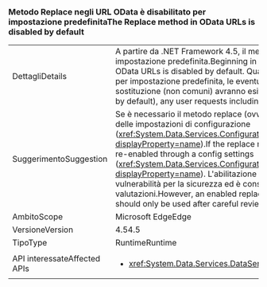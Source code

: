 ### <a name="the-replace-method-in-odata-urls-is-disabled-by-default"></a><span data-ttu-id="61d69-101">Metodo Replace negli URL OData è disabilitato per impostazione predefinita</span><span class="sxs-lookup"><span data-stu-id="61d69-101">The Replace method in OData URLs is disabled by default</span></span>

|   |   |
|---|---|
|<span data-ttu-id="61d69-102">Dettagli</span><span class="sxs-lookup"><span data-stu-id="61d69-102">Details</span></span>|<span data-ttu-id="61d69-103">A partire da .NET Framework 4.5, il metodo Replace negli URL OData è disabilitato per impostazione predefinita.</span><span class="sxs-lookup"><span data-stu-id="61d69-103">Beginning in the .NET Framework 4.5, the Replace method in OData URLs is disabled by default.</span></span> <span data-ttu-id="61d69-104">Quando il metodo Replace è disabilitato per OData, ora per impostazione predefinita, le eventuali richieste utente che includono funzioni di sostituzione (non comuni) avranno esito negativo.</span><span class="sxs-lookup"><span data-stu-id="61d69-104">When OData Replace is disabled (now by default), any user requests including replace functions (which are uncommon) will fail.</span></span>|
|<span data-ttu-id="61d69-105">Suggerimento</span><span class="sxs-lookup"><span data-stu-id="61d69-105">Suggestion</span></span>|<span data-ttu-id="61d69-106">Se è necessario il metodo replace (ovvero non comune), può essere riabilitata tramite delle impostazioni di configurazione (<xref:System.Data.Services.Configuration.DataServicesFeaturesSection.ReplaceFunction?displayProperty=name>).</span><span class="sxs-lookup"><span data-stu-id="61d69-106">If the replace method is required (which is uncommon), it can be re-enabled through a config settings (<xref:System.Data.Services.Configuration.DataServicesFeaturesSection.ReplaceFunction?displayProperty=name>).</span></span> <span data-ttu-id="61d69-107">L'abilitazione di un metodo Replace, tuttavia, può introdurre vulnerabilità per la sicurezza ed è consigliabile usarlo solo dopo attente valutazioni.</span><span class="sxs-lookup"><span data-stu-id="61d69-107">However, an enabled replace method can open security vulnerabilities and should only be used after careful review.</span></span>|
|<span data-ttu-id="61d69-108">Ambito</span><span class="sxs-lookup"><span data-stu-id="61d69-108">Scope</span></span>|<span data-ttu-id="61d69-109">Microsoft Edge</span><span class="sxs-lookup"><span data-stu-id="61d69-109">Edge</span></span>|
|<span data-ttu-id="61d69-110">Versione</span><span class="sxs-lookup"><span data-stu-id="61d69-110">Version</span></span>|<span data-ttu-id="61d69-111">4.5</span><span class="sxs-lookup"><span data-stu-id="61d69-111">4.5</span></span>|
|<span data-ttu-id="61d69-112">Tipo</span><span class="sxs-lookup"><span data-stu-id="61d69-112">Type</span></span>|<span data-ttu-id="61d69-113">Runtime</span><span class="sxs-lookup"><span data-stu-id="61d69-113">Runtime</span></span>|
|<span data-ttu-id="61d69-114">API interessate</span><span class="sxs-lookup"><span data-stu-id="61d69-114">Affected APIs</span></span>|<ul><li><xref:System.Data.Services.DataService%601?displayProperty=nameWithType></li></ul>|

